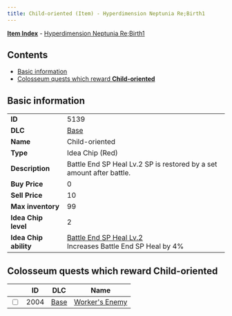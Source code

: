 ```yaml
---
title: Child-oriented (Item) - Hyperdimension Neptunia Re;Birth1
---
```


[**Item Index**](/neptunia/rb1/item/index.html) - [Hyperdimension Neptunia Re;Birth1](/neptunia/rb1)

## Contents

- [Basic information](#basic-information)
- [Colosseum quests which reward **Child-oriented**](#colosseum-quests-which-reward-child-oriented)
## Basic information

|   |   |
| -- | -- |
| **ID** | 5139 |
| **DLC** | [Base](/neptunia/rb1/dlc/1-base.html) |
| **Name** | Child-oriented |
| **Type** | Idea Chip (Red) |
| **Description** | Battle End SP Heal Lv.2 SP is restored by a set amount after battle. |
| **Buy Price** | 0 |
| **Sell Price** | 10 |
| **Max inventory** | 99 |
| **Idea Chip level** | 2 |
| **Idea Chip ability** | [Battle End SP Heal Lv.2](/neptunia/rb1/avatar/1-9638-battle-end-sp-heal-lv-2.html)<br />Increases Battle End SP Heal by 4% |


## Colosseum quests which reward **Child-oriented**

|    | ID | DLC | Name |
| -- | -- | --- | ---- |
| <input type="checkbox" id="rb1-colosseum-1-2004" class="trackbox" /> | 2004 | [Base](/neptunia/rb1/dlc/1-base.html) | [Worker's Enemy](/neptunia/rb1/colosseum/1-2004-workers-enemy.html) |
